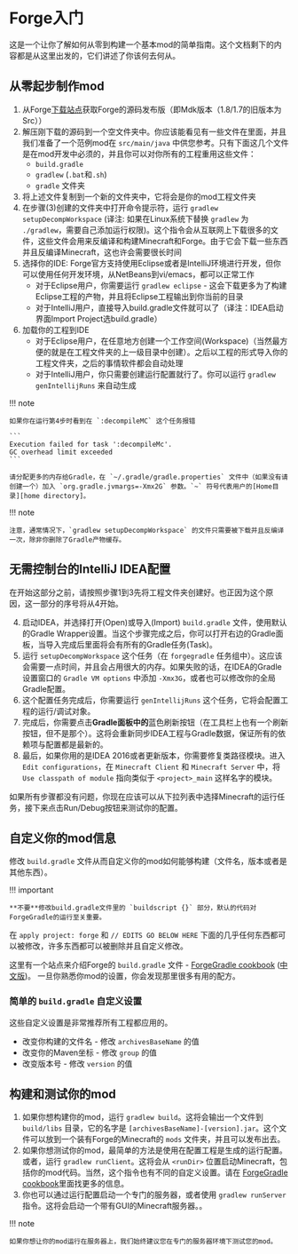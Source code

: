 Forge入门
========

这是一个让你了解如何从零到构建一个基本mod的简单指南。这个文档剩下的内容都是从这里出发的，它们讲述了你该何去何从。

从零起步制作mod
-----------

1. 从Forge[下载站点][files]获取Forge的源码发布版（即Mdk版本（1.8/1.7的旧版本为Src））
2. 解压刚下载的源码到一个空文件夹中。你应该能看见有一些文件在里面，并且我们准备了一个范例mod在 `src/main/java` 中供您参考。只有下面这几个文件是在mod开发中必须的，并且你可以对你所有的工程重用这些文件：
    - `build.gradle`
    - `gradlew` (`.bat`和`.sh`)
    - `gradle` 文件夹
3. 将上述文件复制到一个新的文件夹中，它将会是你的mod工程文件夹
4. 在步骤(3)创建的文件夹中打开命令提示符，运行 `gradlew setupDecompWorkspace` (译注: 如果在Linux系统下替换 `gradlew` 为 `./gradlew`，需要自己添加运行权限)。这个指令会从互联网上下载很多的文件，这些文件会用来反编译和构建Minecraft和Forge。由于它会下载一些东西并且反编译Minecraft，这也许会需要很长时间
5. 选择你的IDE: Forge官方支持使用Eclipse或者是IntelliJ环境进行开发，但你可以使用任何开发环境，从NetBeans到vi/emacs，都可以正常工作
    - 对于Eclipse用户，你需要运行 `gradlew eclipse` - 这会下载更多为了构建Eclipse工程的产物，并且将Eclipse工程输出到你当前的目录
    - 对于IntelliJ用户，直接导入build.gradle文件就可以了（译注：IDEA启动界面Import Project选build.gradle）
6. 加载你的工程到IDE
    - 对于Eclipse用户，在任意地方创建一个工作空间(Workspace)（当然最方便的就是在工程文件夹的上一级目录中创建）。之后以工程的形式导入你的工程文件夹，之后的事情软件都会自动处理
    - 对于IntelliJ用户，你只需要创建运行配置就行了。你可以运行 `gradlew genIntellijRuns` 来自动生成

!!! note

	如果你在运行第4步时看到在 `:decompileMC` 这个任务报错

    ```
    Execution failed for task ':decompileMc'.
    GC overhead limit exceeded
    ```

    请分配更多的内存给Gradle，在 `~/.gradle/gradle.properties` 文件中（如果没有请创建一个）加入 `org.gradle.jvmargs=-Xmx2G` 参数。`~` 符号代表用户的[Home目录][home directory]。

!!! note

    注意，通常情况下，`gradlew setupDecompWorkspace` 的文件只需要被下载并且反编译一次，除非你删除了Gradle产物缓存。

无需控制台的IntelliJ IDEA配置
----------------------------

在开始这部分之前，请按照步骤1到3先将工程文件夹创建好。也正因为这个原因，这一部分的序号将从4开始。

4. 启动IDEA，并选择打开(Open)或导入(Import) `build.gradle` 文件，使用默认的Gradle Wrapper设置。当这个步骤完成之后，你可以打开右边的Gradle面板，当导入完成后里面将会有所有的Gradle任务(Task)。
5. 运行 `setupDecompWorkspace` 这个任务（在 `forgegradle` 任务组中）。这应该会需要一点时间，并且会占用很大的内存。如果失败的话，在IDEA的Gradle设置窗口的 `Gradle VM options` 中添加 `-Xmx3G`，或者也可以修改你的全局Gradle配置。
6. 这个配置任务完成后，你需要运行 `genIntellijRuns` 这个任务，它将会配置工程的运行/调试对象。
7. 完成后，你需要点击**Gradle面板中的**蓝色刷新按钮（在工具栏上也有一个刷新按钮，但不是那个）。这将会重新同步IDEA工程与Gradle数据，保证所有的依赖项与配置都是最新的。
8. 最后，如果你用的是IDEA 2016或者更新版本，你需要修复类路径模块。进入 `Edit configurations`，在 `Minecraft Client` 和 `Minecraft Server` 中，将 `Use classpath of module` 指向类似于 `<project>_main` 这样名字的模块。

如果所有步骤都没有问题，你现在应该可以从下拉列表中选择Minecraft的运行任务，接下来点击Run/Debug按钮来测试你的配置。

自定义你的mod信息
---------------

修改 `build.gradle` 文件从而自定义你的mod如何能够构建（文件名，版本或者是其他东西）。

!!! important

    **不要**修改build.gradle文件里的 `buildscript {}` 部分，默认的代码对ForgeGradle的运行至关重要。

在 `apply project: forge` 和 `// EDITS GO BELOW HERE` 下面的几乎任何东西都可以被修改，许多东西都可以被删除并且自定义修改。

这里有一个站点来介绍Forge的 `build.gradle` 文件 - [ForgeGradle cookbook][] ([中文版](http://forgegradle-cn.readthedocs.org/zh/latest/))。 一旦你熟悉你mod的设置，你会发现那里很多有用的配方。

[forgegradle cookbook]: https://forgegradle.readthedocs.org/en/latest/cookbook/ "The ForgeGradle cookbook"

### 简单的 `build.gradle` 自定义设置

这些自定义设置是非常推荐所有工程都应用的。

* 改变你构建的文件名 - 修改 `archivesBaseName` 的值
* 改变你的Maven坐标 - 修改 `group` 的值
* 改变版本号 - 修改 `version` 的值

构建和测试你的mod
---------------

1. 如果你想构建你的mod，运行 `gradlew build`。这将会输出一个文件到 `build/libs` 目录，它的名字是 `[archivesBaseName]-[version].jar`。这个文件可以放到一个装有Forge的Minecraft的 `mods` 文件夹，并且可以发布出去。
2. 如果你想测试你的mod，最简单的方法是使用在配置工程是生成的运行配置。或者，运行 `gradlew runClient`。这将会从 `<runDir>` 位置启动Minecraft，包括你的mod代码。当然，这个指令也有不同的自定义设置。请在 [ForgeGradle cookbook][]里面找更多的信息。
3. 你也可以通过运行配置启动一个专门的服务器，或者使用 `gradlew runServer` 指令。这将会启动一个带有GUI的Minecraft服务器。。


!!! note

	如果你想让你的mod运行在服务器上，我们始终建议您在专门的服务器环境下测试您的mod。
	
[files]: http://files.minecraftforge.net "Forge文件发布站"
[home directory]: https://en.wikipedia.org/wiki/Home_directory#Default_home_directory_per_operating_system "不同系统中默认的用户Home目录位置"
